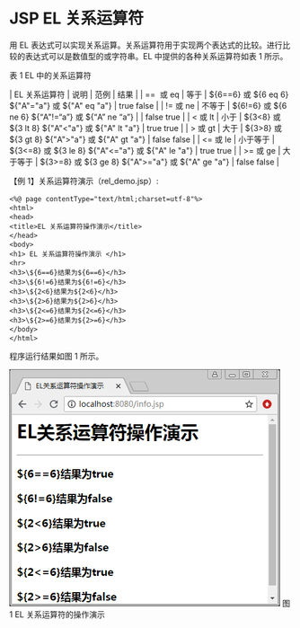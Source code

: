 # JSP EL 关系运算符

用 EL 表达式可以实现关系运算。关系运算符用于实现两个表达式的比较。进行比较的表达式可以是数值型的或字符串。EL 中提供的各种关系运算符如表 1 所示。

表 1 EL 中的关系运算符

| EL 关系运算符 | 说明 | 范例 | 结果 |
| ==  或 eq | 等于 | ${6==6} 或 ${6 eq 6} ${"A"="a"} 或 ${"A" eq "a"} | true false |
| != 或 ne | 不等于 | ${6!=6} 或 ${6 ne 6} ${“A"!=“a”} 或 ${“A” ne “a”} |
| false true |
| < 或 lt | 小于 | ${3<8} 或 ${3 lt 8} ${"A"<"a"} 或 ${"A" lt "a"} | true true |
| > 或 gt | 大于 | ${3>8} 或 ${3 gt 8} ${"A">"a"} 或 ${"A" gt "a"} | false false |
| <= 或 le | 小于等于 | ${3<=8} 或 ${3 le 8} ${"A"<="a"} 或 ${"A" le "a"} | true true |
| >= 或 ge | 大于等于 | ${3>=8} 或 ${3 ge 8} ${"A">="a"} 或 ${"A" ge "a"} | false false |

【例 1】关系运算符演示（rel_demo.jsp）:

```
<%@ page contentType="text/html;charset=utf-8"%>
<html>
<head>
<title>EL 关系运算符操作演示</title>
</head>
<body>
<h1> EL 关系运算符操作演示 </h1>
<hr>
<h3>\${6==6}结果为${6==6}</h3>
<h3>\${6!=6}结果为${6!=6}</h3>
<h3>\${2<6}结果为${2<6}</h3>
<h3>\${2>6}结果为${2>6}</h3>
<h3>\${2<=6}结果为${2<=6}</h3>
<h3>\${2>=6}结果为${2>=6}</h3>
</body>
</html>
```

程序运行结果如图 1 所示。

![EL 关系运算符的操作演示](img/0cb5de37da02296ece63f9ff8f906a43.jpg)
图 1 EL 关系运算符的操作演示